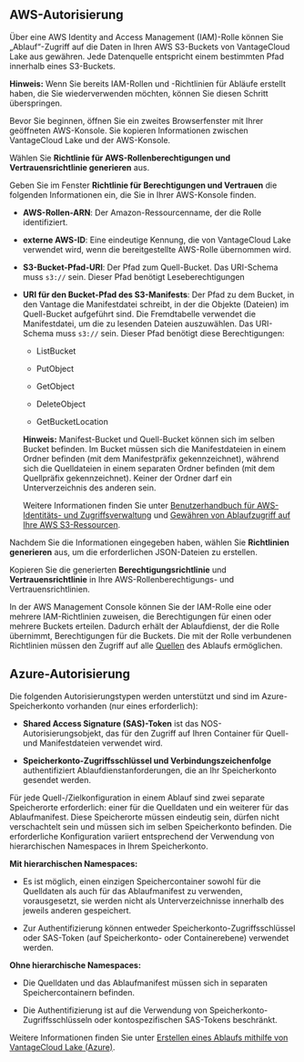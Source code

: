 AWS-Autorisierung
-----------------

Über eine AWS Identity and Access Management (IAM)-Rolle können Sie „Ablauf“-Zugriff auf die Daten in Ihren AWS S3-Buckets von VantageCloud Lake aus gewähren. Jede Datenquelle entspricht einem bestimmten Pfad innerhalb eines S3-Buckets.

**Hinweis:** Wenn Sie bereits IAM-Rollen und -Richtlinien für Abläufe erstellt haben, die Sie wiederverwenden möchten, können Sie diesen Schritt überspringen.

Bevor Sie beginnen, öffnen Sie ein zweites Browserfenster mit Ihrer geöffneten AWS-Konsole. Sie kopieren Informationen zwischen VantageCloud Lake und der AWS-Konsole.

Wählen Sie **Richtlinie für AWS-Rollenberechtigungen und Vertrauensrichtlinie generieren** aus.

Geben Sie im Fenster **Richtlinie für Berechtigungen und Vertrauen** die folgenden Informationen ein, die Sie in Ihrer AWS-Konsole finden.

-   **AWS-Rollen-ARN**: Der Amazon-Ressourcenname, der die Rolle identifiziert.

-   **externe AWS-ID**: Eine eindeutige Kennung, die von VantageCloud Lake verwendet wird, wenn die bereitgestellte AWS-Rolle übernommen wird.

-   **S3-Bucket-Pfad-URI**: Der Pfad zum Quell-Bucket. Das URI-Schema muss `s3://` sein. Dieser Pfad benötigt Leseberechtigungen

-   **URI für den Bucket-Pfad des S3-Manifests**: Der Pfad zu dem Bucket, in den Vantage die Manifestdatei schreibt, in der die Objekte (Dateien) im Quell-Bucket aufgeführt sind. Die Fremdtabelle verwendet die Manifestdatei, um die zu lesenden Dateien auszuwählen. Das URI-Schema muss `s3://` sein. Dieser Pfad benötigt diese Berechtigungen:

    -   ListBucket

    -   PutObject

    -   GetObject

    -   DeleteObject

    -   GetBucketLocation

    **Hinweis:** Manifest-Bucket und Quell-Bucket können sich im selben Bucket befinden. Im Bucket müssen sich die Manifestdateien in einem Ordner befinden (mit dem Manifestpräfix gekennzeichnet), während sich die Quelldateien in einem separaten Ordner befinden (mit dem Quellpräfix gekennzeichnet). Keiner der Ordner darf ein Unterverzeichnis des anderen sein.

    Weitere Informationen finden Sie unter [Benutzerhandbuch für AWS-Identitäts- und Zugriffsverwaltung](https://docs.aws.amazon.com/IAM/latest/UserGuide) und [Gewähren von Ablaufzugriff auf Ihre AWS S3-Ressourcen](https://docs.teradata.com/access/sources/dita/topic?dita:mapPath=phg1621910019905.ditamap&dita:ditavalPath=pny1626732985837.ditaval&dita:topicPath=opp1680103532746.dita).

Nachdem Sie die Informationen eingegeben haben, wählen Sie **Richtlinien generieren** aus, um die erforderlichen JSON-Dateien zu erstellen.

Kopieren Sie die generierten **Berechtigungsrichtlinie** und **Vertrauensrichtlinie** in Ihre AWS-Rollenberechtigungs- und Vertrauensrichtlinien.

In der AWS Management Console können Sie der IAM-Rolle eine oder mehrere IAM-Richtlinien zuweisen, die Berechtigungen für einen oder mehrere Buckets erteilen. Dadurch erhält der Ablaufdienst, der die Rolle übernimmt, Berechtigungen für die Buckets. Die mit der Rolle verbundenen Richtlinien müssen den Zugriff auf alle [Quellen](npn1691594431074.md) des Ablaufs ermöglichen.

Azure-Autorisierung
-------------------

Die folgenden Autorisierungstypen werden unterstützt und sind im Azure-Speicherkonto vorhanden (nur eines erforderlich):

-   **Shared Access Signature (SAS)-Token** ist das NOS-Autorisierungsobjekt, das für den Zugriff auf Ihren Container für Quell- und Manifestdateien verwendet wird.

-   **Speicherkonto-Zugriffsschlüssel und Verbindungszeichenfolge** authentifiziert Ablaufdienstanforderungen, die an Ihr Speicherkonto gesendet werden.

Für jede Quell-/Zielkonfiguration in einem Ablauf sind zwei separate Speicherorte erforderlich: einer für die Quelldaten und ein weiterer für das Ablaufmanifest. Diese Speicherorte müssen eindeutig sein, dürfen nicht verschachtelt sein und müssen sich im selben Speicherkonto befinden. Die erforderliche Konfiguration variiert entsprechend der Verwendung von hierarchischen Namespaces in Ihrem Speicherkonto.

**Mit hierarchischen Namespaces:**

-   Es ist möglich, einen einzigen Speichercontainer sowohl für die Quelldaten als auch für das Ablaufmanifest zu verwenden, vorausgesetzt, sie werden nicht als Unterverzeichnisse innerhalb des jeweils anderen gespeichert.

-   Zur Authentifizierung können entweder Speicherkonto-Zugriffsschlüssel oder SAS-Token (auf Speicherkonto- oder Containerebene) verwendet werden.

**Ohne hierarchische Namespaces:**

-   Die Quelldaten und das Ablaufmanifest müssen sich in separaten Speichercontainern befinden.

-   Die Authentifizierung ist auf die Verwendung von Speicherkonto-Zugriffsschlüsseln oder kontospezifischen SAS-Tokens beschränkt.

Weitere Informationen finden Sie unter [Erstellen eines Ablaufs mithilfe von VantageCloud Lake (Azure)](https://docs.teradata.com/access/sources/dita/topic?dita:topicPath=fhd1708636431287).

